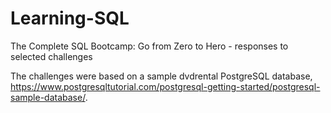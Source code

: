 # Learning-SQL
The Complete SQL Bootcamp: Go from Zero to Hero - responses to selected challenges 

The challenges were based on a sample dvdrental PostgreSQL database, https://www.postgresqltutorial.com/postgresql-getting-started/postgresql-sample-database/.
